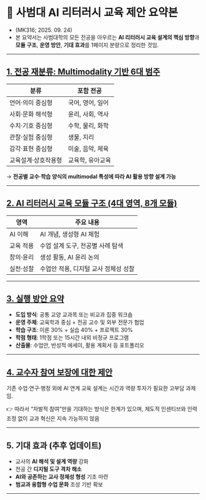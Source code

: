 # 🌱 사범대 AI 리터러시 교육 제안 요약본 

+ (MK316; 2025. 09. 24)
+ 본 요약서는 사범대학의 모든 전공을 아우르는 **AI 리터러시 교육 설계의 핵심 방향**과 **모듈 구조**, **운영 방안**, **기대 효과**를 1페이지 분량으로 정리한 것임.

---

## [1. 전공 재분류: Multimodality 기반 6대 범주](https://github.com/MK316/AIX-2025/blob/main/01_Category.md)

| 분류 | 포함 전공 |
|------|-----------|
| 언어·의미 중심형 | 국어, 영어, 일어 |
|사회·문화 해석형| 윤리, 사회, 역사 |
| 수치·기호 중심형 | 수학, 물리, 화학 |
| 관찰·실험 중심형 | 생물, 지리 |
| 감각·표현 중심형 | 미술, 음악, 체육 |
| 교육설계·상호작용형 | 교육학, 유아교육 |

→ **전공별 교수·학습 양식의 multimodal 특성에 따라 AI 활용 방향 설계 가능**

---

## [2. AI 리터러시 교육 모듈 구조 (4대 영역, 8개 모듈)](https://github.com/MK316/AIX-2025/blob/main/02_Module_Structure.md)

| 영역 | 주요 내용 |
|------|-----------|
| AI 이해 | AI 개념, 생성형 AI 체험 |
| 교육 적용 | 수업 설계 도구, 전공별 사례 탐색 |
| 창의·윤리 | 생성 활동, AI 윤리 논의 |
| 실천·성찰 | 수업안 적용, 디지털 교사 정체성 성찰 |

---

## [3. 실행 방안 요약](https://github.com/MK316/AIX-2025/blob/main/03_Execution.md)

- **도입 방식**: 공통 교양 교과목 또는 비교과 집중 워크숍
- **운영 주체**: 교육학과 중심 + 전공 교수 및 외부 전문가 협업
- **학습 구조**: 이론 30% + 실습 40% + 프로젝트 30%
- **학점 형태**: 1학점 또는 15시간 내외 비정규 프로그램
- **산출물**: 수업안, 반성적 에세이, 활용 계획서 등 포트폴리오

---

## [4. 교수자 참여 보장에 대한 제안](https://github.com/MK316/AIX-2025/blob/main/04_Faculty_participation.md)
기존 수업·연구·행정 외에 AI 연계 교육 설계는 시간과 역량 투자가 필요한 고부담 과제임.

👉 따라서 “자발적 참여”만을 기대하는 방식은 한계가 있으며, 제도적 인센티브와 인력 조정 없이 교과 혁신은 지속 가능하지 않음

---
## 5. 기대 효과 (추후 업데이트)

- 교사의 **AI 해석 및 설계 역량** 강화
- 전공 간 **디지털 도구 격차 해소**
- **AI와 공존하는 교사 정체성 형성** 기초 마련
- **범교과 융합형 수업 문화** 조성 기반 확보

---


